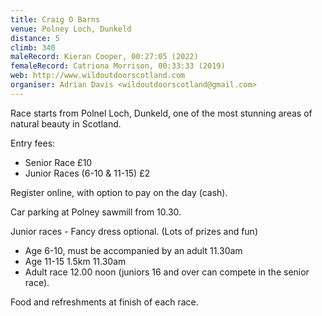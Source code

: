 ```yaml
---
title: Craig O Barns
venue: Polney Loch, Dunkeld
distance: 5
climb: 340
maleRecord: Kieran Cooper, 00:27:05 (2022)
femaleRecord: Catriona Morrison, 00:33:33 (2019)
web: http://www.wildoutdoorscotland.com
organiser: Adrian Davis <wildoutdoorscotland@gmail.com>
---
```


Race starts from Polnel Loch, Dunkeld, one of the most stunning areas
of natural beauty in Scotland.

Entry fees:

* Senior Race £10
* Junior Races (6-10 & 11-15) £2

Register online, with option to pay on the day (cash).

Car parking at Polney sawmill from 10.30. 

Junior races  - Fancy dress optional.  (Lots of prizes and fun)

* Age 6-10, must be accompanied by an adult 11.30am
* Age 11-15 1.5km 11.30am
* Adult race 12.00 noon (juniors 16 and over can compete in the senior
  race).
  
Food and refreshments at finish of each race.


	
